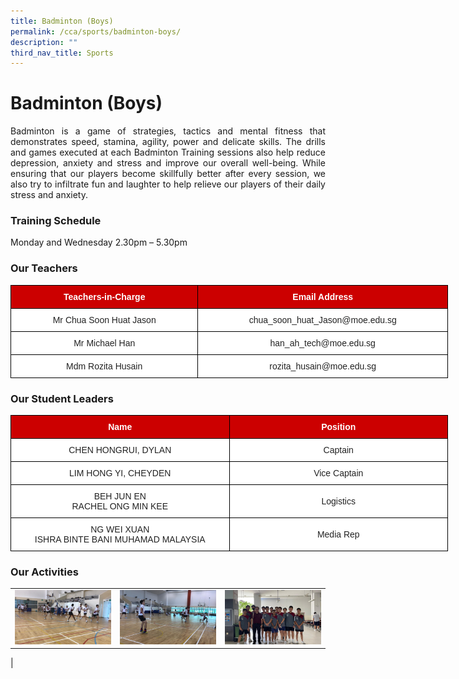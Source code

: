 ```yaml
---
title: Badminton (Boys)
permalink: /cca/sports/badminton-boys/
description: ""
third_nav_title: Sports
---
```

# **Badminton (Boys)**

<p style="text-align: justify;">Badminton is a game of strategies, tactics and mental fitness that demonstrates speed, stamina, agility, power and delicate skills. The drills and games executed at each Badminton Training sessions also help reduce depression, anxiety and stress and improve our overall well-being. While ensuring that our players become skillfully better after every session, we also try to infiltrate fun and laughter to help relieve our players of their daily stress and anxiety.&nbsp;</p>

### **Training Schedule**

Monday and Wednesday 2.30pm – 5.30pm  

### **Our Teachers**

<style type="text/css">
.tg  {border-collapse:collapse;border-spacing:0;}
.tg td{border-color:black;border-style:solid;border-width:1px;font-family:Arial, sans-serif;font-size:14px;
  overflow:hidden;padding:10px 5px;word-break:normal;}
.tg th{border-color:black;border-style:solid;border-width:1px;font-family:Arial, sans-serif;font-size:14px;
  font-weight:normal;overflow:hidden;padding:10px 5px;word-break:normal;}
.tg .tg-xu5m{background-color:#C00;color:#FFF;font-weight:bold;text-align:center;vertical-align:top}
.tg .tg-a3j2{background-color:#FFF;color:#222;text-align:center;vertical-align:middle}
</style>
<table class="tg" style="undefined;table-layout: fixed; width: 700px">
<colgroup>
<col style="width: 300px">
<col style="width: 400px">
</colgroup>
<thead>
  <tr>
    <th class="tg-xu5m">Teachers-in-Charge</th>
    <th class="tg-xu5m">Email Address</th>
  </tr>
</thead>
<tbody>
  <tr>
    <td class="tg-a3j2"><span style="color:#222;background-color:transparent">Mr Chua Soon Huat Jason</span></td>
    <td class="tg-a3j2"><span style="color:#222;background-color:transparent">chua_soon_huat_Jason@moe.edu.sg</span></td>
  </tr>
  <tr>
    <td class="tg-a3j2"><span style="color:#222;background-color:transparent">Mr Michael Han </span></td>
    <td class="tg-a3j2"><span style="color:#222;background-color:transparent">han_ah_tech@moe.edu.sg </span></td>
  </tr>
  <tr>
    <td class="tg-a3j2"><span style="color:#222;background-color:transparent">Mdm Rozita Husain</span></td>
    <td class="tg-a3j2"><span style="color:#222;background-color:transparent">rozita_husain@moe.edu.sg</span></td>
  </tr>
</tbody>
</table>

### **Our Student Leaders**

<style type="text/css">
.tg  {border-collapse:collapse;border-spacing:0;}
.tg td{border-color:black;border-style:solid;border-width:1px;font-family:Arial, sans-serif;font-size:14px;
  overflow:hidden;padding:10px 5px;word-break:normal;}
.tg th{border-color:black;border-style:solid;border-width:1px;font-family:Arial, sans-serif;font-size:14px;
  font-weight:normal;overflow:hidden;padding:10px 5px;word-break:normal;}
.tg .tg-3lre{background-color:#FFF;color:#F00;text-align:center;vertical-align:top}
.tg .tg-xu5m{background-color:#C00;color:#FFF;font-weight:bold;text-align:center;vertical-align:top}
.tg .tg-a3j2{background-color:#FFF;color:#222;text-align:center;vertical-align:middle}
</style>
<table class="tg" style="undefined;table-layout: fixed; width: 700px">
<colgroup>
<col style="width: 350px">
<col style="width: 350px">
</colgroup>
<thead>
  <tr>
    <th class="tg-xu5m">Name</th>
    <th class="tg-xu5m">Position</th>
  </tr>
</thead>
<tbody>
  <tr>
    <td class="tg-a3j2"><span style="color:#222;background-color:transparent">CHEN HONGRUI, DYLAN</span></td>
    <td class="tg-a3j2"><span style="color:#222;background-color:transparent">Captain</span></td>
  </tr>
  <tr>
    <td class="tg-a3j2"><span style="color:#222;background-color:transparent">LIM HONG YI, CHEYDEN</span></td>
    <td class="tg-a3j2"><span style="color:#222;background-color:transparent">Vice Captain</span></td>
  </tr>
  <tr>
    <td class="tg-3lre"><span style="color:#222;background-color:transparent">BEH JUN EN</span><br><span style="color:#222;background-color:transparent"> RACHEL ONG MIN KEE</span><br></td>
    <td class="tg-a3j2"><span style="color:#222;background-color:transparent">Logistics</span></td>
  </tr>
  <tr>
    <td class="tg-3lre"><span style="color:#222;background-color:transparent">NG WEI XUAN</span><br><span style="color:#222;background-color:transparent"> ISHRA BINTE BANI MUHAMAD MALAYSIA</span><br></td>
    <td class="tg-a3j2"><span style="color:#222;background-color:transparent">Media Rep</span></td>
  </tr>
</tbody>
</table>

### **Our Activities**


|   |   |   |
|:---:|:---:|:---:|
| ![](/images/Cca/Badminton%20(Boys)/Training%201.jpg) 	 |   ![](/images/Cca/Badminton%20(Boys)/Training%202.jpg)  |  ![](/images/Cca/Badminton%20(Boys)/Our%20School%20Team.jpeg) 
   |